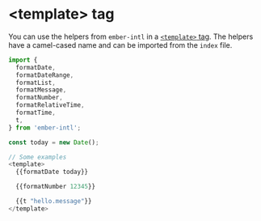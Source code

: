 # &#60;template&#62; tag

You can use the helpers from `ember-intl` in a [`<template>` tag](https://github.com/ember-template-imports/ember-template-imports). The helpers have a camel-cased name and can be imported from the `index` file.

```ts
import {
  formatDate,
  formatDateRange,
  formatList,
  formatMessage,
  formatNumber,
  formatRelativeTime,
  formatTime,
  t,
} from 'ember-intl';

const today = new Date();

// Some examples
<template>
  {{formatDate today}}

  {{formatNumber 12345}}

  {{t "hello.message"}}
</template>
```

